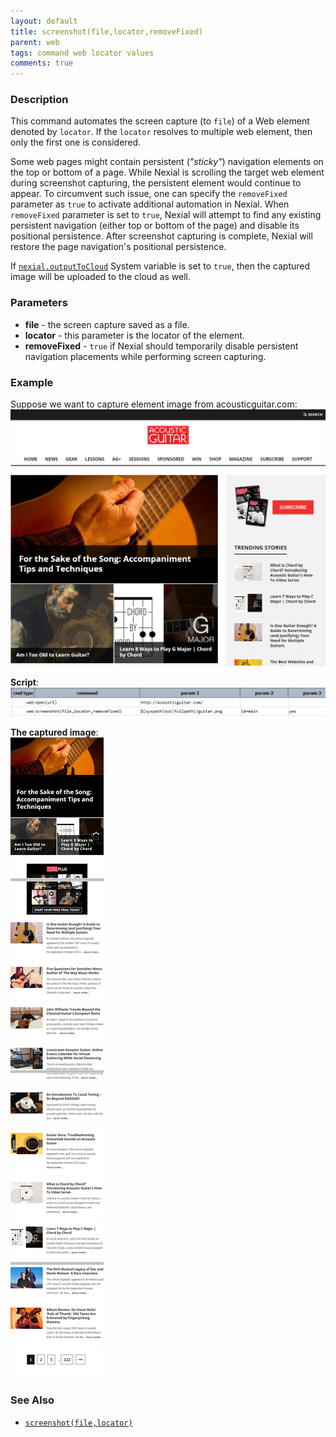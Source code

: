 ```yaml
---
layout: default
title: screenshot(file,locator,removeFixed)
parent: web
tags: command web locator values
comments: true
---
```


### Description
This command automates the screen capture (to `file`) of a Web element denoted by `locator`. If the `locator` resolves
to multiple web element, then only the first one is considered. 

Some web pages might contain persistent (_"sticky"_) navigation elements on the top or bottom of a page. While Nexial 
is scrolling the target web element during screenshot capturing, the persistent element would continue to appear. To 
circumvent such issue, one can specify the `removeFixed` parameter as `true` to activate additional automation in
Nexial. When `removeFixed` parameter is set to `true`, Nexial will attempt to find any existing persistent navigation
(either top or bottom of the page) and disable its positional persistence. After screenshot capturing is complete,
Nexial will restore the page navigation's positional persistence.

If [`nexial.outputToCloud`](../../systemvars/index.md#nexial.outputToCloud) System variable is set to `true`, then the 
captured image will be uploaded to the cloud as well.


### Parameters
- **file** - the screen capture saved as a file.
- **locator** - this parameter is the locator of the element.
- **removeFixed** - `true` if Nexial should temporarily disable persistent navigation placements while performing 
  screen capturing.


### Example
Suppose we want to capture element image from acousticguitar.com:<br/>
![](image/screenshot_03.png)

**Script**:<br/>
![](image/screenshot_01.png)

**The captured image**:<br/>
![](image/screenshot_02_1.png)


### See Also
- [`screenshot(file,locator)`](screenshot(file,locator))